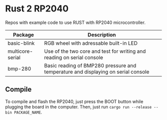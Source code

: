 # Rust 2 RP2040

Repos with example code to use RUST with RP2040 microcontroller.

Package|Description
--|--
basic-blink|RGB wheel with adressable built-in LED
multicore-serial|Use of the two core and test for writing and reading on serial console
bmp-280|Basic reading of BMP280 pressure and temperature and displaying on serial console

## Compile

To compile and flash the RP2040, just press the BOOT button while plugging the board in the computer. Then, just run ```cargo run --release --bin PACKAGE_NAME```.
